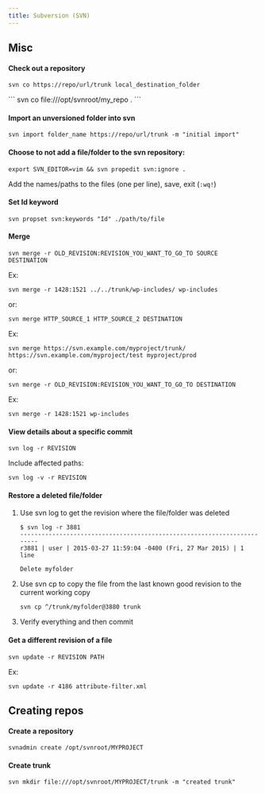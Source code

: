 ```yaml
---
title: Subversion (SVN)
---
```


## Misc

#### Check out a repository

```
svn co https://repo/url/trunk local_destination_folder
```

<p></p>
```
svn co file:///opt/svnroot/my_repo .
```

#### Import an unversioned folder into svn

```
svn import folder_name https://repo/url/trunk -m "initial import"
```

#### Choose to not add a file/folder to the svn repository:

```
export SVN_EDITOR=vim && svn propedit svn:ignore .
```

Add the names/paths to the files (one per line), save, exit (`:wq!`)

#### Set Id keyword

```
svn propset svn:keywords "Id" ./path/to/file
```

#### Merge

```
svn merge -r OLD_REVISION:REVISION_YOU_WANT_TO_GO_TO SOURCE DESTINATION
```

Ex:

```
svn merge -r 1428:1521 ../../trunk/wp-includes/ wp-includes
```

or:

```
svn merge HTTP_SOURCE_1 HTTP_SOURCE_2 DESTINATION
```

Ex:

```
svn merge https://svn.example.com/myproject/trunk/ https://svn.example.com/myproject/test myproject/prod
```

or:

```
svn merge -r OLD_REVISION:REVISION_YOU_WANT_TO_GO_TO DESTINATION
```

Ex:

```
svn merge -r 1428:1521 wp-includes
```

#### View details about a specific commit

```
svn log -r REVISION
```

Include affected paths:

```
svn log -v -r REVISION
```

#### Restore a deleted file/folder

1. Use svn log to get the revision where the file/folder was deleted

   ```
   $ svn log -r 3881
   ------------------------------------------------------------------------
   r3881 | user | 2015-03-27 11:59:04 -0400 (Fri, 27 Mar 2015) | 1 line

   Delete myfolder
   ```

1. Use svn cp to copy the file from the last known good revision to the current working copy

   ```
   svn cp ^/trunk/myfolder@3880 trunk
   ```

1. Verify everything and then commit

#### Get a different revision of a file

```
svn update -r REVISION PATH
```

Ex:

```
svn update -r 4186 attribute-filter.xml
```

## Creating repos

#### Create a repository

```
svnadmin create /opt/svnroot/MYPROJECT
```

#### Create trunk

```
svn mkdir file:///opt/svnroot/MYPROJECT/trunk -m "created trunk"
```
